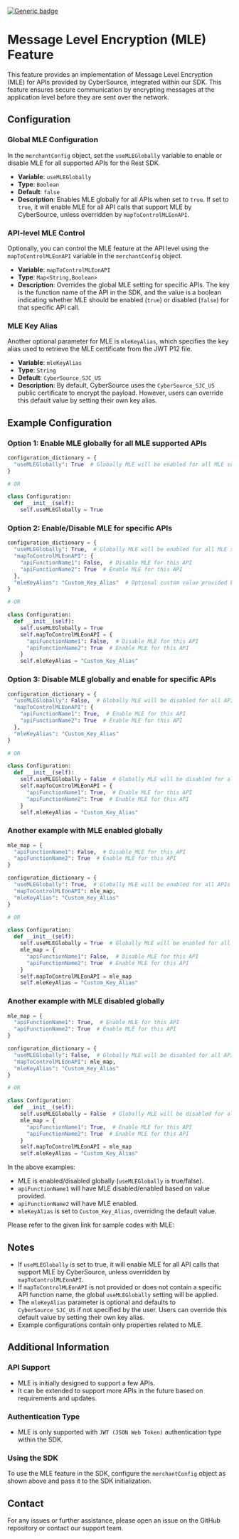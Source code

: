 [![Generic badge](https://img.shields.io/badge/MLE-NEW-GREEN.svg)](https://shields.io/)

# Message Level Encryption (MLE) Feature

This feature provides an implementation of Message Level Encryption (MLE) for APIs provided by CyberSource, integrated within our SDK. This feature ensures secure communication by encrypting messages at the application level before they are sent over the network.

## Configuration

### Global MLE Configuration

In the `merchantConfig` object, set the `useMLEGlobally` variable to enable or disable MLE for all supported APIs for the Rest SDK.

- **Variable**: `useMLEGlobally`
- **Type**: `Boolean`
- **Default**: `false`
- **Description**: Enables MLE globally for all APIs when set to `true`. If set to `true`, it will enable MLE for all API calls that support MLE by CyberSource, unless overridden by `mapToControlMLEonAPI`.

### API-level MLE Control

Optionally, you can control the MLE feature at the API level using the `mapToControlMLEonAPI` variable in the `merchantConfig` object.

- **Variable**: `mapToControlMLEonAPI`
- **Type**: `Map<String,Boolean>`
- **Description**: Overrides the global MLE setting for specific APIs. The key is the function name of the API in the SDK, and the value is a boolean indicating whether MLE should be enabled (`true`) or disabled (`false`) for that specific API call.

### MLE Key Alias

Another optional parameter for MLE is `mleKeyAlias`, which specifies the key alias used to retrieve the MLE certificate from the JWT P12 file.

- **Variable**: `mleKeyAlias`
- **Type**: `String`
- **Default**: `CyberSource_SJC_US`
- **Description**: By default, CyberSource uses the `CyberSource_SJC_US` public certificate to encrypt the payload. However, users can override this default value by setting their own key alias.

## Example Configuration

### Option 1: Enable MLE globally for all MLE supported APIs

```python
configuration_dictionary = {
  "useMLEGlobally": True  # Globally MLE will be enabled for all MLE supported APIs
}

# OR

class Configuration:
  def __init__(self):
    self.useMLEGlobally = True
```

### Option 2: Enable/Disable MLE for specific APIs

```python
configuration_dictionary = {
  "useMLEGlobally": True,  # Globally MLE will be enabled for all MLE supported APIs
  "mapToControlMLEonAPI": {
    "apiFunctionName1": False,  # Disable MLE for this API
    "apiFunctionName2": True  # Enable MLE for this API
  },
  "mleKeyAlias": "Custom_Key_Alias"  # Optional custom value provided by Cybs
}

# OR

class Configuration:
  def __init__(self):
    self.useMLEGlobally = True
    self.mapToControlMLEonAPI = {
      "apiFunctionName1": False,  # Disable MLE for this API
      "apiFunctionName2": True  # Enable MLE for this API
    }
    self.mleKeyAlias = "Custom_Key_Alias"
```

### Option 3: Disable MLE globally and enable for specific APIs

```python
configuration_dictionary = {
  "useMLEGlobally": False,  # Globally MLE will be disabled for all APIs
  "mapToControlMLEonAPI": {
    "apiFunctionName1": True,  # Enable MLE for this API
    "apiFunctionName2": True  # Enable MLE for this API
  },
  "mleKeyAlias": "Custom_Key_Alias"
}

# OR

class Configuration:
  def __init__(self):
    self.useMLEGlobally = False  # Globally MLE will be disabled for all APIs
    self.mapToControlMLEonAPI = {
      "apiFunctionName1": True,  # Enable MLE for this API
      "apiFunctionName2": True  # Enable MLE for this API
    }
    self.mleKeyAlias = "Custom_Key_Alias"
```

### Another example with MLE enabled globally

```python
mle_map = {
  "apiFunctionName1": False,  # Disable MLE for this API
  "apiFunctionName2": True  # Enable MLE for this API
}

configuration_dictionary = {
  "useMLEGlobally": True,  # Globally MLE will be enabled for all APIs
  "mapToControlMLEonAPI": mle_map,
  "mleKeyAlias": "Custom_Key_Alias"
}

# OR

class Configuration:
  def __init__(self):
    self.useMLEGlobally = True  # Globally MLE will be enabled for all APIs
    mle_map = {
      "apiFunctionName1": False,  # Disable MLE for this API
      "apiFunctionName2": True  # Enable MLE for this API
    }
    self.mapToControlMLEonAPI = mle_map
    self.mleKeyAlias = "Custom_Key_Alias"
```

### Another example with MLE disabled globally

```python
mle_map = {
  "apiFunctionName1": True,  # Enable MLE for this API
  "apiFunctionName2": True  # Enable MLE for this API
}

configuration_dictionary = {
  "useMLEGlobally": False,  # Globally MLE will be disabled for all APIs
  "mapToControlMLEonAPI": mle_map,
  "mleKeyAlias": "Custom_Key_Alias"
}

# OR

class Configuration:
  def __init__(self):
    self.useMLEGlobally = False  # Globally MLE will be disabled for all APIs
    mle_map = {
      "apiFunctionName1": True,  # Enable MLE for this API
      "apiFunctionName2": True  # Enable MLE for this API
    }
    self.mapToControlMLEonAPI = mle_map
    self.mleKeyAlias = "Custom_Key_Alias"
```

In the above examples:
- MLE is enabled/disabled globally (`useMLEGlobally` is true/false).
- `apiFunctionName1` will have MLE disabled/enabled based on value provided.
- `apiFunctionName2` will have MLE enabled.
- `mleKeyAlias` is set to `Custom_Key_Alias`, overriding the default value.

Please refer to the given link for sample codes with MLE:
<!-- https://github.com/CyberSource/cybersource-rest-samples-java/tree/master/src/main/java/samples/MLEFeature -->

## Notes

- If `useMLEGlobally` is set to true, it will enable MLE for all API calls that support MLE by CyberSource, unless overridden by `mapToControlMLEonAPI`.
- If `mapToControlMLEonAPI` is not provided or does not contain a specific API function name, the global `useMLEGlobally` setting will be applied.
- The `mleKeyAlias` parameter is optional and defaults to `CyberSource_SJC_US` if not specified by the user. Users can override this default value by setting their own key alias.
- Example configurations contain only properties related to MLE.

## Additional Information

### API Support

- MLE is initially designed to support a few APIs.
- It can be extended to support more APIs in the future based on requirements and updates.

### Authentication Type

- MLE is only supported with `JWT (JSON Web Token)` authentication type within the SDK.

### Using the SDK

To use the MLE feature in the SDK, configure the `merchantConfig` object as shown above and pass it to the SDK initialization.

## Contact

For any issues or further assistance, please open an issue on the GitHub repository or contact our support team.